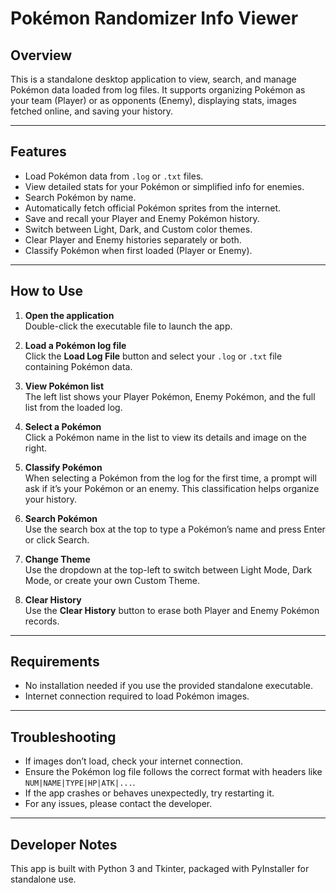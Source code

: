 # Pokémon Randomizer Info Viewer

## Overview

This is a standalone desktop application to view, search, and manage Pokémon data loaded from log files. It supports organizing Pokémon as your team (Player) or as opponents (Enemy), displaying stats, images fetched online, and saving your history.

---

## Features

- Load Pokémon data from `.log` or `.txt` files.
- View detailed stats for your Pokémon or simplified info for enemies.
- Search Pokémon by name.
- Automatically fetch official Pokémon sprites from the internet.
- Save and recall your Player and Enemy Pokémon history.
- Switch between Light, Dark, and Custom color themes.
- Clear Player and Enemy histories separately or both.
- Classify Pokémon when first loaded (Player or Enemy).

---

## How to Use

1. **Open the application**  
   Double-click the executable file to launch the app.

2. **Load a Pokémon log file**  
   Click the **Load Log File** button and select your `.log` or `.txt` file containing Pokémon data.

3. **View Pokémon list**  
   The left list shows your Player Pokémon, Enemy Pokémon, and the full list from the loaded log.

4. **Select a Pokémon**  
   Click a Pokémon name in the list to view its details and image on the right.

5. **Classify Pokémon**  
   When selecting a Pokémon from the log for the first time, a prompt will ask if it’s your Pokémon or an enemy. This classification helps organize your history.

6. **Search Pokémon**  
   Use the search box at the top to type a Pokémon’s name and press Enter or click Search.

7. **Change Theme**  
   Use the dropdown at the top-left to switch between Light Mode, Dark Mode, or create your own Custom Theme.

8. **Clear History**  
   Use the **Clear History** button to erase both Player and Enemy Pokémon records.

---

## Requirements

- No installation needed if you use the provided standalone executable.
- Internet connection required to load Pokémon images.

---

## Troubleshooting

- If images don’t load, check your internet connection.
- Ensure the Pokémon log file follows the correct format with headers like `NUM|NAME|TYPE|HP|ATK|...`.
- If the app crashes or behaves unexpectedly, try restarting it.
- For any issues, please contact the developer.

---

## Developer Notes

This app is built with Python 3 and Tkinter, packaged with PyInstaller for standalone use.
